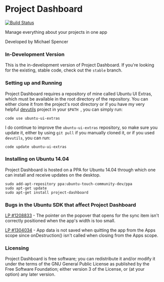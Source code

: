 Project Dashboard
=================

[![Build Status](https://travis-ci.org/sonrisesoftware/project-dashboard.png?branch=master)](https://travis-ci.org/iBeliever/project-dashboard)

Manage everything about your projects in one app

Developed by Michael Spencer

### In-Development Version ###

This is the in-development version of Project Dashboard. If you're looking for the existing, stable code, check out the `stable` branch.

### Setting up and Running ###

Project Dashboard requires a repository of mine called Ubuntu UI Extras, which must be available in the root directory of the repository. You can either clone it from the project's root directory or if you have my very helpful [devutils](http://github.com/iBeliever/devutils) project in your `$PATH `, you can simply run:

    code use ubuntu-ui-extras
    
I do continue to improve the `ubuntu-ui-extras` repository, so make sure you update it, either by using `git pull` if you manually cloned it, or if you used `devutils`, you can run:

    code update ubuntu-ui-extras

### Installing on Ubuntu 14.04 ###

Project Dashboard is hosted on a PPA for Ubuntu 14.04 through which one can install and receive updates on the desktop.

```
sudo add-apt-repository ppa:ubuntu-touch-community-dev/ppa
sudo apt-get update
sudo apt-get install project-dashboard
```

### Bugs in the Ubuntu SDK that affect Project Dashboard ###

[LP #1208833](https://bugs.launchpad.net/ubuntu-ui-toolkit/+bug/1208833) - The pointer on the popover that opens for the sync item isn't correctly positioned when the app's width is too small.

[LP #1304034](https://bugs.launchpad.net/ubuntu/+source/unity-scope-click/+bug/1304034) - App data is not saved when quitting the app from the Apps scope since onDestruction() isn't called when closing from the Apps scope.

### Licensing ###

Project Dashboard is free software; you can redistribute it and/or modify it under the terms of the GNU General Public License as published by the Free Software Foundation; either version 3 of the License, or (at your option) any later version.
